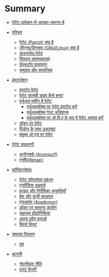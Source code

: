 # Summary

- [पेरोट-प्रलेखन-में-आपका-स्वागत-है](<./welcome-to-parrot-doc.md>)

- [परिचय]()
    - [पेरोट (Parrot) क्या है](<./what-is-parrot.md>)
    - [जीएनयू/लिनक्स (GNU/Linux) क्या है](<./gnu-linux-basics.md>)
    - [डाउनलोड पेरोट](<./download-parrot.md>)
    - [सिस्टम आवश्यकताएं](./system-requirements.md)
    - [डेस्कटॉप वातावरण](<./desktop-enviroments.md>)
    - [समुदाय और सामाजिक](<./community.md>)

- [इंस्टालेशन]()
    - [इंस्टॉल पेरोट](<./installation.md>)
    - [पेरोट यूएसबी ड्राइव कैसे बनाएं](<./how-to-create-a-parrot-usb-drive.md>)
    - [वर्चुअल मशीन में पेरोट]()
        - [वर्चुअलबॉक्स पर पेरोट इंस्टॉल करें](<./install-parrot-on-virtualbox.md>)
        - [वर्चुअलबॉक्स गेस्ट अडिशन्स](<./virtualbox-guest-additions.md>)
        - [वर्चुअलबॉक्स पर ओ.वि.ए के रूप में पेरोट आयात करें](<./import-ova.md>)
    - [डॉकर पर पेरोट](<./parrot-on-docker.md>)
    - [विंडोज के साथ डुअलबूट](<./dualboot-with-windows.md>)
    - [क्यूब्स ओ.एस पर पेरोट](<./parrot-on-qubesos.md>)
    
- [पेरोट उपकरणों]()
    - [अनॉनसर्फ (Anonsurf)](<./anonsurf.md>)
    - [एनमैप(Nmap)](<./nmap.md>)

- [कॉन्फ़िगरेशंस]()
    - [पेरोट सॉफ्टवेयर प्रबंधन](<./parrot-software-management.md>) 
    - [एनवीडिया ड्राइवर्स](<./nvidia-drivers.md>)
    - [फ़ाइल और निर्देशिका अनुमतियाँ](<./file-and-directory-permissions.md>)
    - [हैश और कुंजी सत्यापन](<./hash-and-key-verification.md>)
    - [एप्पआर्मर (AppArmor)](<./apparmor.md>)
    - [डॉकर पर सामान्य उपयोग](<./general-usage-docker.md>)
    - [सहायक प्रौद्योगिकियां](<./assistive-technologies.md>)
    - [अपना दर्पण बनाओ](<./make-mirror.md>)
    - [मिरर्स लिस्ट](<./mirrors-list.md>)

- [समस्या निवारण]()
    - [ग्रब](<./troubleshooting-grub.md>)

- [कानूनी]()
    - [गोपनीयता नीति](<./privacy-policy.md>)
    - [वारंट कैनरी](<./warrant-canary.md>)
